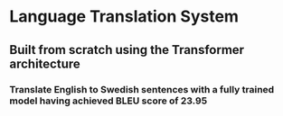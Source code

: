 # Language Translation System 
## Built from scratch using the Transformer architecture
### Translate English to Swedish sentences with a fully trained model having achieved BLEU score of 23.95
